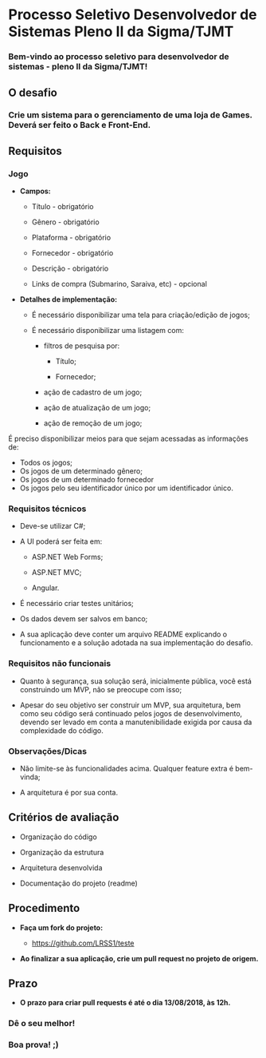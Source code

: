 # **Processo Seletivo Desenvolvedor de Sistemas Pleno II da Sigma/TJMT**

### **Bem-vindo ao processo seletivo para desenvolvedor de sistemas - pleno II da Sigma/TJMT!**

## **O desafio**

### **Crie um sistema para o gerenciamento de uma loja de Games. Deverá ser feito o Back e Front-End.**

## **Requisitos**

### **Jogo**

* **Campos:**

    * Título - obrigatório

    * Gênero - obrigatório

    * Plataforma - obrigatório

    * Fornecedor - obrigatório

    * Descrição - obrigatório

    * Links de compra (Submarino, Saraiva, etc) - opcional

* **Detalhes de implementação:**

    * É necessário disponibilizar uma tela para criação/edição de jogos;

    * É necessário disponibilizar uma listagem com:

        * filtros de pesquisa por:

            * Título;

            * Fornecedor;

        * ação de cadastro de um jogo;

        * ação de atualização de um jogo;

        * ação de remoção de um jogo;

É preciso disponibilizar meios para que sejam acessadas as informações de:

* Todos os jogos;
* Os jogos de um determinado gênero;
* Os jogos de um determinado fornecedor
* Os jogos pelo seu identificador único por um identificador único.

### **Requisitos técnicos**

* Deve-se utilizar C#;

* A UI poderá ser feita em:

    * ASP.NET Web Forms;

    * ASP.NET MVC;

    * Angular.

* É necessário criar testes unitários;

* Os dados devem ser salvos em banco;

* A sua aplicação deve conter um arquivo README explicando o funcionamento e a solução adotada na sua implementação do desafio.

### **Requisitos não funcionais**

* Quanto à segurança, sua solução será, inicialmente pública, você está construindo um MVP, não se preocupe com isso;

* Apesar do seu objetivo ser construir um MVP, sua arquitetura, bem como seu código será continuado pelos jogos de desenvolvimento, devendo ser levado em conta a manutenibilidade exigida por causa da complexidade do código.

### **Observações/Dicas**

* Não limite-se às funcionalidades acima. Qualquer feature extra é bem-vinda;

* A arquitetura é por sua conta.

## **Critérios de avaliação**

* Organização do código

* Organização da estrutura

* Arquitetura desenvolvida

* Documentação do projeto (readme)

## **Procedimento**

* **Faça um fork do projeto:**

    * https://github.com/LRSS1/teste

* **Ao finalizar a sua aplicação, crie um pull request no projeto de origem.**

## **Prazo**

* **O prazo para criar pull requests é até o dia 13/08/2018, às 12h.**

### **Dê o seu melhor!**

### **Boa prova! ;)**

